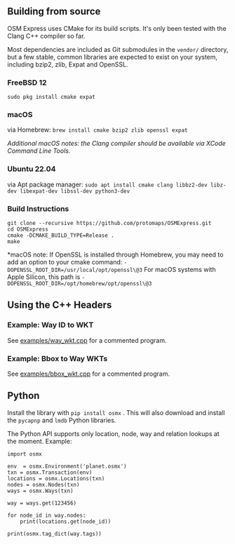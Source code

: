 ## Building from source

OSM Express uses CMake for its build scripts. It's only been tested with the Clang C++ compiler so far.

Most dependencies are included as Git submodules in the `vendor/` directory, but a few stable, common libraries are expected to exist on your system, including bzip2, zlib, Expat and OpenSSL. 

### FreeBSD 12

`sudo pkg install cmake expat`

### macOS 

via Homebrew: `brew install cmake bzip2 zlib openssl expat`

*Additional macOS notes: the Clang compiler should be available via XCode Command Line Tools.*
### Ubuntu 22.04

via Apt package manager: `sudo apt install cmake clang libbz2-dev libz-dev libexpat-dev libssl-dev python3-dev`

### Build Instructions

    git clone --recursive https://github.com/protomaps/OSMExpress.git
    cd OSMExpress
    cmake -DCMAKE_BUILD_TYPE=Release .
    make

*macOS note: If OpenSSL is installed through Homebrew, you may need to add an option to your cmake command: `-DOPENSSL_ROOT_DIR=/usr/local/opt/openssl\@3`
For macOS systems with Apple Silicon, this path is `-DOPENSSL_ROOT_DIR=/opt/homebrew/opt/openssl\@3`

## Using the C++ Headers

### Example: Way ID to WKT

See [examples/way_wkt.cpp](https://github.com/protomaps/OSMExpress/blob/main/examples/way_wkt.cpp) for a commented program.

### Example: Bbox to Way WKTs

See [examples/bbox_wkt.cpp](https://github.com/protomaps/OSMExpress/blob/main/examples/way_wkt.cpp) for a commented program.

## Python

Install the library with `pip install osmx` . This will also download and install the `pycapnp` and `lmdb` Python libraries.

The Python API supports only location, node, way and relation lookups at the moment. Example:

    import osmx

    env  = osmx.Environment('planet.osmx')
    txn = osmx.Transaction(env)
    locations = osmx.Locations(txn)
    nodes = osmx.Nodes(txn)
    ways = osmx.Ways(txn)

    way = ways.get(123456)

    for node_id in way.nodes:
        print(locations.get(node_id))

    print(osmx.tag_dict(way.tags))
